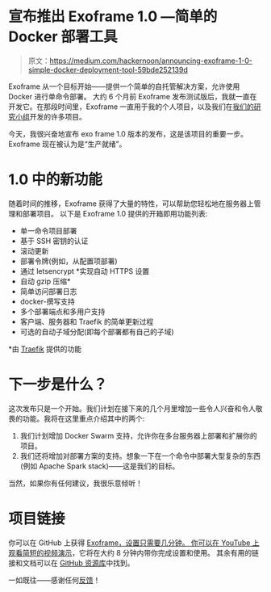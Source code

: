 # 宣布推出 Exoframe 1.0 —简单的 Docker 部署工具

> 原文：<https://medium.com/hackernoon/announcing-exoframe-1-0-simple-docker-deployment-tool-59bde252139d>

Exoframe 从一个目标开始——提供一个简单的自托管解决方案，允许使用 Docker 进行单命令部署。
大约 6 个月前 Exoframe 发布测试版后，我就一直在开发它。在那段时间里，Exoframe 一直用于我的个人项目，以及我们在[我们的研究小组](https://twitter.com/DiceResearch)开发的许多项目。

今天，我很兴奋地宣布 exo frame 1.0 版本的发布，这是该项目的重要一步。Exoframe 现在被认为是“生产就绪”。

# 1.0 中的新功能

随着时间的推移，Exoframe 获得了大量的特性，可以帮助您轻松地在服务器上管理和部署项目。
以下是 Exoframe 1.0 提供的开箱即用功能列表:

*   单一命令项目部署
*   基于 SSH 密钥的认证
*   滚动更新
*   部署令牌(例如，从配置项部署)
*   通过 letsencrypt *实现自动 HTTPS 设置
*   自动 gzip 压缩*
*   简单访问部署日志
*   docker-撰写支持
*   多个部署端点和多用户支持
*   客户端、服务器和 Traefik 的简单更新过程
*   可选的自动子域分配(即每个部署都有自己的子域)

*由 [Traefik](https://traefik.io/) 提供的功能

# 下一步是什么？

这次发布只是一个开始。我们计划在接下来的几个月里增加一些令人兴奋和令人敬畏的功能。我将在这里重点介绍其中的两个:

1.  我们计划增加 Docker Swarm 支持，允许你在多台服务器上部署和扩展你的项目。
2.  我们还将增加对部署方案的支持。想象一下在一个命令中部署大型复杂的东西(例如 Apache Spark stack)——这是我们的目标。

当然，如果你有任何建议，我很乐意倾听！

# 项目链接

你可以在 GitHub 上获得 [Exoframe，设置只需要几分钟。
你可以在 YouTube 上观看简短的](https://github.com/exoframejs/exoframe)[视频演示](https://www.youtube.com/watch?v=AEwLt5hmKYo)，它将在大约 8 分钟内带你完成设置和使用。
其余有用的链接和文档可以在 [GitHub 资源库](https://github.com/exoframejs/exoframe/tree/master/docs)中找到。

一如既往——感谢任何[反馈](https://twitter.com/yamalight)！
